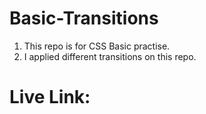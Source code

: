 # Basic-Transitions
1) This repo is for CSS Basic practise.
2) I applied different transitions on this repo.
# Live Link: 
